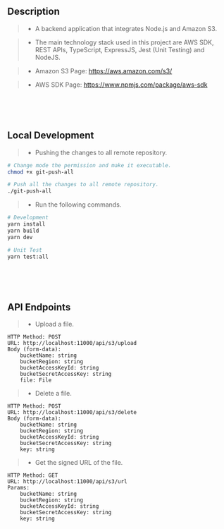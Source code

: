 ## Description
> - A backend application that integrates Node.js and Amazon S3.

> - The main technology stack used in this project are AWS SDK,
    REST APIs, TypeScript, ExpressJS, Jest (Unit Testing) and NodeJS.

> - Amazon S3 Page: https://aws.amazon.com/s3/

> - AWS SDK Page: https://www.npmjs.com/package/aws-sdk

<br />
<br />
<br />



## Local Development
> - Pushing the changes to all remote repository.

```bash
# Change mode the permission and make it executable.
chmod +x git-push-all

# Push all the changes to all remote repository.
./git-push-all
```

> - Run the following commands.

```bash
# Development
yarn install
yarn build
yarn dev

# Unit Test
yarn test:all
```

<br />
<br />
<br />



## API Endpoints

> - Upload a file.

```plaintext
HTTP Method: POST
URL: http://localhost:11000/api/s3/upload
Body (form-data):
    bucketName: string
    bucketRegion: string
    bucketAccessKeyId: string
    bucketSecretAccessKey: string
    file: File
```

> - Delete a file.

```plaintext
HTTP Method: POST
URL: http://localhost:11000/api/s3/delete
Body (form-data):
    bucketName: string
    bucketRegion: string
    bucketAccessKeyId: string
    bucketSecretAccessKey: string
    key: string
```

> - Get the signed URL of the file.

```plaintext
HTTP Method: GET
URL: http://localhost:11000/api/s3/url
Params:
    bucketName: string
    bucketRegion: string
    bucketAccessKeyId: string
    bucketSecretAccessKey: string
    key: string
```

